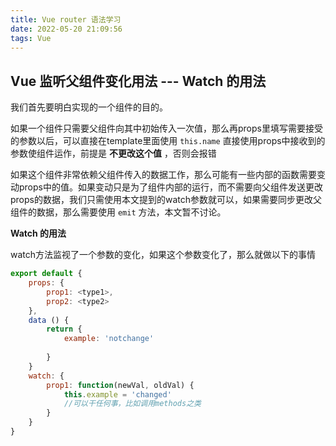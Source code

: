 ```yaml
---
title: Vue router 语法学习
date: 2022-05-20 21:09:56
tags: Vue
---
```

## Vue 监听父组件变化用法 --- Watch 的用法
我们首先要明白实现的一个组件的目的。

如果一个组件只需要父组件向其中初始传入一次值，那么再props里填写需要接受的参数以后，可以直接在template里面使用 `this.name` 直接使用props中接收到的参数使组件运作，前提是 **不更改这个值** ，否则会报错

如果这个组件非常依赖父组件传入的数据工作，那么可能有一些内部的函数需要变动props中的值。如果变动只是为了组件内部的运行，而不需要向父组件发送更改props的数据，我们只需使用本文提到的watch参数就可以，如果需要同步更改父组件的数据，那么需要使用 `emit` 方法，本文暂不讨论。

**Watch 的用法**

watch方法监视了一个参数的变化，如果这个参数变化了，那么就做以下的事情
```js
export default {
	props: {
		prop1: <type1>,
		prop2: <type2>
	},
	data () {
		return {
			example: 'notchange'
		
		}	
	}
	watch: {
		prop1: function(newVal, oldVal) {
			this.example = 'changed'
			//可以干任何事，比如调用methods之类
		}
	}
}
```





